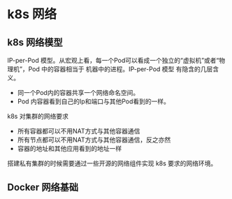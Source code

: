 # k8s 网络

## k8s 网络模型

IP-per-Pod 模型。从宏观上看，每一个Pod可以看成一个独立的“虚拟机”或者“物理机”，Pod 中的容器相当于 机器中的进程。IP-per-Pod 模型 有隐含的几层含义。

- 同一个Pod内的容器共享一个网络命名空间。
- Pod 内容器看到自己的Ip和端口与其他Pod看到的一样。

k8s 对集群的网络要求

- 所有容器都可以不用NAT方式与其他容器通信
- 所有节点都可以不用NAT方式与其他容器通信，反之亦然
- 容器的地址和其他应用看到的地址一样

搭建私有集群的时候需要通过一些开源的网络组件实现 k8s 要求的网络环境。

## Docker 网络基础







